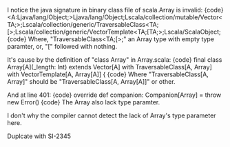 I notice the java signature in binary class file of scala.Array is invalid:
{code}
<A:Ljava/lang/Object;>Ljava/lang/Object;Lscala/collection/mutable/Vector<TA;>;Lscala/collection/generic/TraversableClass<TA;[>;Lscala/collection/generic/VectorTemplate<TA;[TA;>;Lscala/ScalaObject;
{code}
Where, "TraversableClass<TA;[>;" an Array type with empty type paramter, or,  "[" followed with nothing.

It's cause by the definition of "class Array" in Array.scala:
{code}
final class Array[A](_length: Int) extends Vector[A] 
                                      with TraversableClass[A, Array]
                                      with VectorTemplate[A, Array[A]] {
{code}
Where "TraversableClass[A, Array]" should be "TraversableClass[A, Array[A]]" or other.

And at line 401:
{code}
  override def companion: Companion[Array] = throw new Error()
{code}
The Array also lack type paramter.

I don't why the compiler cannot detect the lack of Array's type parameter here.

Duplcate with SI-2345
